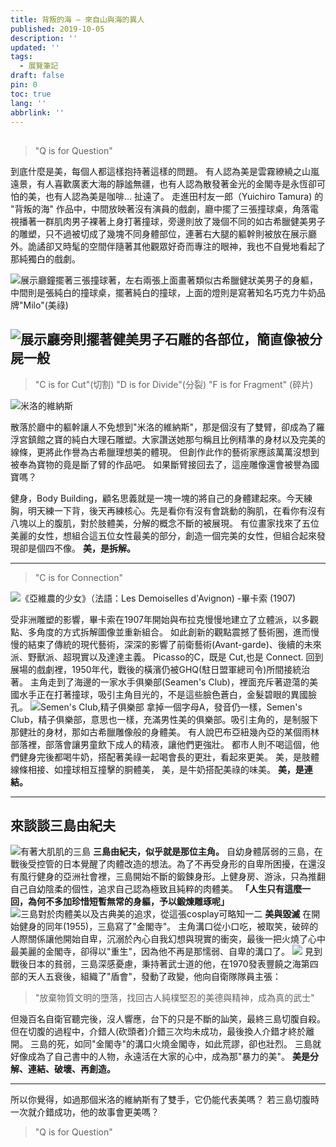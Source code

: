 ```yaml
---
title: 背叛的海 — 來自山與海的異人
published: 2019-10-05
description: ''
updated: ''
tags:
  - 展覽筆記
draft: false
pin: 0
toc: true
lang: ''
abbrlink: ''
---
```

## 
> "Q is for Question"

到底什麼是美，每個人都這樣抱持著這樣的問題。 有人認為美是雲霧繚繞之山嵐遠景，有人喜歡廣袤大海的靜謐無疆，也有人認為散發著金光的金閣寺是永恆卻可怕的美，也有人認為美是咖啡…
扯遠了。
走進田村友一郎（Yuichiro Tamura) 的 "背叛的海" 作品中，中間放映著沒有演員的戲劇，廳中擺了三張撞球桌，角落電視播著一群肌肉男子裸著上身打著撞球，旁邊則放了幾個不同的如古希臘健美男子的雕塑，只不過被切成了幾塊不同身體部位，連著右大腿的軀幹則被放在展示廳外。詭譎卻又時髦的空間伴隨著其他觀眾好奇而專注的眼神，我也不自覺地看起了那純獨白的戲劇。

![展示廳鐘擺著三張撞球著，左右兩張上面畫著類似古希臘健狀美男子的身軀，中間則是張純白的撞球桌，擺著純白的撞球，上面的燈則是寫著知名巧克力牛奶品牌"Milo"(美祿)](https://cdn-images-1.medium.com/max/1600/1*r-NAY5lSArXeFkeo9svyZg.jpeg)

![展示廳旁則擺著健美男子石雕的各部位，簡直像被分屍一般](https://cdn-images-1.medium.com/max/1600/1*8P1aT5a8Cx-qo-mhr9iXeA.jpeg)
---

>"C is for Cut"(切割)
>"D is for Divide"(分裂)
>"F is for Fragment" (碎片)

![米洛的維納斯](https://cdn-images-1.medium.com/max/1600/0*uNme3m_pNT3J0jP7.jpg)

散落於廳中的軀幹讓人不免想到"米洛的維納斯"，那是個沒有了雙臂，卻成為了羅浮宮鎮館之寶的純白大理石雕塑。大家讚送她那勻稱且比例精準的身材以及完美的線條，更將此作譽為古希臘理想美的體現。
但創作此作的藝術家應該萬萬沒想到被奉為寶物的竟是斷了臂的作品吧。
如果斷臂接回去了，這座雕像還會被譽為國寶嗎？

健身，Body Building，顧名思義就是一塊一塊的將自己的身體建起來。今天練胸，明天練一下背，後天再練核心。先是看你有沒有會跳動的胸肌，在看你有沒有八塊以上的腹肌，對於肢體美，分解的概念不斷的被展現。
有位畫家找來了五位美麗的女性，想組合這五位女性最美的部分，創造一個完美的女性，但組合起來發現卻是個四不像。
**美，是拆解。**

---

>"C is for Connection"

![《亞維農的少女》（法語：Les Demoiselles d'Avignon) -畢卡索 (1907)](https://cdn-images-1.medium.com/max/1600/0*OChBgyFx-dQNfC0c.jpg)

受非洲雕塑的影響，畢卡索在1907年開始與布拉克慢慢地建立了立體派，以多觀點、多角度的方式拆解圖像並重新組合。
如此創新的觀點震撼了藝術圈，進而慢慢的結束了傳統的現代藝術，深深的影響了前衛藝術(Avant-garde)、後續的未來派、野獸派、超現實以及達達主義。
Picasso的C，既是 Cut,也是 Connect.
回到展場的戲劇裡，1950年代，戰後的橫濱仍被GHQ(駐日盟軍總司令)所間接統治著。 主角走到了海邊的一家水手俱樂部(Seamen's Club)，裡面充斥著遊蕩的美國水手正在打著撞球，吸引主角目光的，不是這些臉色蒼白，金髮碧眼的異國臉孔。
![Semen's Club,精子俱樂部](https://cdn-images-1.medium.com/max/1600/1*mlkX2k5un5jIuXmcPhwWSA.jpeg)
拿掉一個字母A，發音仍一樣，Semen's Club，精子俱樂部，意思也一樣，充滿男性美的俱樂部。吸引主角的，是制服下那健壯的身材，那如古希臘雕像般的身體美。
有人說巴布亞紐幾內亞的某個雨林部落裡，部落會讓男童飲下成人的精液，讓他們更強壯。 都市人則不喝這個，他們健身完後都喝牛奶，搭配著美祿一起喝會長的更壯，看起來更美。
美，是肢體線條相接、如撞球相互撞擊的胴體美，
美，是牛奶搭配美祿的味美。
**美，是連結。**

---
## 來談談三島由紀夫
![有著大肌肌的三島](https://cdn-images-1.medium.com/max/1600/0*edS0Qndug8z7INlt.jpeg)
**三島由紀夫，似乎就是那位主角。**
自幼身體孱弱的三島，在戰後受控管的日本覺醒了肉體改造的想法。為了不再受身形的自卑所困擾，在還沒有風行健身的亞洲社會裡，三島開始不斷的鍛鍊身形。上健身房、游泳，只為推翻自己自幼陰柔的個性，追求自己認為極致且純粹的肉體美。
**「人生只有這麼一回，為何不多加珍惜短暫無常的身軀，予以鍛煉雕琢呢」**
![三島對於肉體美以及古典美的追求，從這張cosplay可略知一二](https://cdn-images-1.medium.com/max/1600/0*R_1z0Y8V0blicnqw)
**美與毀滅**
在開始健身的同年(1955)，三島寫了"金閣寺"。
主角溝口從小口吃，被取笑，破碎的人際關係讓他開始自卑，沉溺於內心自我幻想與現實的衝突，最後一把火燒了心中最美麗的金閣寺，卻得以"重生"，因為他不再是那懦弱、自卑的溝口了。
![](https://cdn-images-1.medium.com/max/1600/0*IRNQqMK2kJVR90Wu.jpg)
見到戰後日本的貧弱，三島深感憂慮，秉持著武士道的他，在1970發表豐饒之海第四部的天人五衰後，組織了"盾會"，發動了政變，他向自衛隊隊員主張：
>"放棄物質文明的墮落，找回古人純樸堅忍的美德與精神，成為真的武士"

但幾百名自衛官聽完後，沒人響應，台下的只是不斷的訕笑，最終三島切腹自殺。但在切腹的過程中，介錯人(砍頭者)介錯三次均未成功，最後換人介錯才終於離開。
三島的死，如同"金閣寺"的溝口火燒金閣寺，如此荒謬，卻也壯烈。 三島就好像成為了自己書中的人物，永遠活在大家的心中，成為那"暴力的美"。
**美是分解、連結、破壞、再創造。**

---

所以你覺得，如過那個米洛的維納斯有了雙手，它仍能代表美嗎？
若三島切腹時一次就介錯成功，他的故事會更美嗎？
> "Q is for Question"
